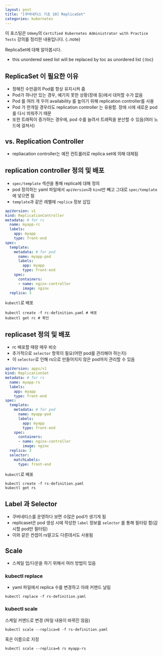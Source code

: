 ```yaml
---
layout: post
title: "[쿠버네티스 기초 10] ReplicaSet"
categories: kubernetes
---
```


이 포스팅은 `Udemy`의 `Certified Kubernetes Administrator with Practice Tests` 강의를 정리한 내용입니다.
{:.note}

ReplicaSet에 대해 알아봅시다.

* this unordered seed list will be replaced by toc as unordered list
{:toc}

## ReplicaSet 이 필요한 이유

- 정해진 수만큼의 Pod를 항상 유지시켜 줌
- Pod가 하나만 있는 경우, 예기치 못한 상황(장애 등)에서 대처할 수가 없음
- Pod 를 여러 개 두어 availability 를 높이기 위해 replication controller를 사용
- Pod 가 한개일 경우라도 replication controller 는 유용함. 장애 시에 새로운 pod를 다시 띄워주기 때문
- 또한 트래픽이 증가하는 경우에, pod 수를 늘려서 트래픽을 분산할 수 있음(여러 노드에 걸쳐서)

## vs. Replication Controller

- repliacation controller는 예전 컨트롤러로 replica set에 의해 대체됨

## replication controller 정의 및 배포

- `spec/template` 섹션을 통해 replica에 대해 정의
- pod 정의하는 yaml 파일에서 `apiVersion`과 `kind`만 빼고 그대로 `spec/template`에 넣으면 됨
- `template`과 같은 레벨에 `replica` 정보 삽입

```yaml
apiVersion: v1
kind: ReplicationController
metadata: # for rc
  name: myapp-rc
  labels:
    app: myapp
    type: front-end
spec:
  template:
    metadata: # for pod
      name: myapp-pod
      labels:
        app: myapp
        type: front-end
    spec:
      containers:
      - name: nginx-controller
        image: nginx  
  replica: 3
```

`kubectl`로 배포

```
kubectl create -f rc-definition.yaml # 배포
kubectl get rc # 확인
```

## replicaset 정의 및 배포

- rc 배포할 때랑 매우 비슷
- 추가적으로 `selector` 항목이 필요(어떤 pod를 관리해야 하는지)
- 이 `selector`로 인해 rs으로 만들어지지 않은 pod까지 관리할 수 있음

```yaml
apiVersion: apps/v1
kind: ReplicationSet
metadata: # for rs
  name: myapp-rs
  labels:
    app: myapp
    type: front-end
spec:
  template:
    metadata: # for pod
      name: myapp-pod
      labels:
        app: myapp
        type: front-end
    spec:
      containers:
      - name: nginx-controller
        image: nginx  
  replica: 3
  selector:
    matchLabels:
      type: front-end
```

`kubectl`로 배포

```
kubectl create -f rs-definition.yaml
kubectl get rs
```

## Label 과 Selector

- 쿠버네티스를 운영하다 보면 수많은 pod가 생기게 됨
- replicaset은 pod 생성 시에 작성한 `label` 정보를 `selector` 를 통해 필터링 함(감시할 pod만 필터링)
- 이와 같은 컨셉이 rs말고도 다른데서도 사용됨

## Scale

- 스케일 업/다운을 하기 위해서 여러 방법이 있음

### kubectl replace

- yaml 파일에서 replica 수를 변경하고 아래 커맨드 날림

```
kubectl replace -f rs-definition.yaml
```

### kubectl scale

스케일 커맨드로 변경 (파일 내용이 바뀌진 않음)

```
kubectl scale --replica=6 -f rs-definition.yaml
```

혹은 이름으로 지정

```
kubectl scale --replica=6 rs myapp-rs
```
